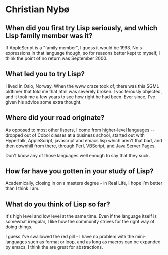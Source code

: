 # Christian Nybø

## When did you first try Lisp seriously, and which Lisp family member was it?

If AppleScript is a "family member", I guess it would be 1993.  No
s-expressions in that language though, so for reasons better kept to
myself, I think the point of no return was September 2000.

## What led you to try Lisp?

I lived in Oslo, Norway.  When the www craze took of, there was this
SGML oldtimer that told me that html was severely broken.  I
vociferously objected, and it took me a few years to see how right he
had been.  Ever since, I've given his advice some extra thought.

## Where did your road originate?

As opposed to most other lispers, I come from higher-level languages
-- dropped out of Cobol classes at a business school, started out with
Hypertalk, AppleScript, javascript and emacs lisp which aren't that
bad, and then downhill from there, through Perl, VBScript, and Java
Server Pages.

Don't know any of those languages well enough to say that they suck.

## How far have you gotten in your study of Lisp?

Academically, closing in on a masters degree - in Real Life, I hope
I'm better than I think I am.

## What do you think of Lisp so far?

It's high level and low level at the same time.  Even if the language
itself is somewhat irregular, I like how the community strives for the
right way of doing things.

I guess I've swallowed the red pill - I have no problem with the
mini-languages such as format or loop, and as long as macros can be
expanded by emacs, I think the are great for abstractions.
